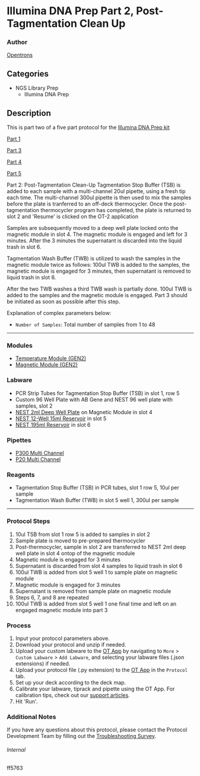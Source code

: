 # Illumina DNA Prep Part 2, Post-Tagmentation Clean Up

### Author
[Opentrons](https://opentrons.com/)

## Categories
* NGS Library Prep
  * Illumina DNA Prep

## Description
This is part two of a five part protocol for the [Illumina DNA Prep kit](https://www.illumina.com/products/by-type/sequencing-kits/library-prep-kits/nextera-dna-flex.html)

[Part 1](https://develop.protocols.opentrons.com/protocol/ff5763)

[Part 3](https://develop.protocols.opentrons.com/protocol/ff5763_part3)

[Part 4](https://develop.protocols.opentrons.com/protocol/ff5763_part4)

[Part 5](https://develop.protocols.opentrons.com/protocol/ff5763_part5)

Part 2: Post-Tagmentation Clean-Up
Tagmentation Stop Buffer (TSB) is added to each sample with a multi-channel 20ul pipette, using a fresh tip each time. The multi-channel 300ul pipette is then used to mix the samples before the plate is tranferred to an off-deck thermocycler. Once the post-tagmentation thermocycler program has completed, the plate is returned to slot 2 and 'Resume' is clicked on the OT-2 application

Samples are subsequently moved to a deep well plate locked onto the magnetic module in slot 4. The magnetic module is engaged and left for 3 minutes. After the 3 minutes the supernatant is discarded into the liquid trash in slot 6.

Tagmentation Wash Buffer (TWB) is utilized to wash the samples in the magnetic module twice as follows:
100ul TWB is added to the samples, the magnetic module is engaged for 3 minutes, then supernatant is removed to liquid trash in slot 6.

After the two TWB washes a third TWB wash is partially done. 100ul TWB is added to the samples and the magnetic module is engaged. Part 3 should be initiated as soon as possible after this step.

Explanation of complex parameters below:
* `Number of Samples`: Total number of samples from 1 to 48

---

### Modules
* [Temperature Module (GEN2)](https://shop.opentrons.com/collections/hardware-modules/products/tempdeck)
* [Magnetic Module (GEN2)](https://shop.opentrons.com/collections/hardware-modules/products/magdeck)

### Labware
* PCR Strip Tubes for Tagmentation Stop Buffer (TSB) in slot 1, row 5
* Custom 96 Well Plate with AB Gene and NEST 96 well plate with samples, slot 2
* [NEST 2ml Deep Well Plate](https://shop.opentrons.com/nest-2-ml-96-well-deep-well-plate-v-bottom/) on Magnetic Module in slot 4
* [NEST 12-Well 15ml Reservoir](https://shop.opentrons.com/nest-12-well-reservoirs-15-ml/) in slot 5
* [NEST 195ml Reservoir](https://shop.opentrons.com/nest-1-well-reservoirs-195-ml/) in slot 6


### Pipettes
* [P300 Multi Channel](https://shop.opentrons.com/8-channel-electronic-pipette/)
* [P20 Multi Channel](https://shop.opentrons.com/8-channel-electronic-pipette/)

### Reagents
* Tagmentation Stop Buffer (TSB) in PCR tubes, slot 1 row 5, 10ul per sample
* Tagmentation Wash Buffer (TWB) in slot 5 well 1, 300ul per sample

---

### Protocol Steps
1. 10ul TSB from slot 1 row 5 is added to samples in slot 2
2. Sample plate is moved to pre-prepared thermocycler
3. Post-thermocycler, sample in slot 2 are transferred to NEST 2ml deep well plate in slot 4 ontop of the magnetic module
4. Magnetic module is engaged for 3 minutes
5. Supernatant is discarded from slot 4 samples to liquid trash in slot 6
6. 100ul TWB is added from slot 5 well 1 to sample plate on magnetic module
7. Magnetic module is engaged for 3 minutes
8. Supernatant is removed from sample plate on magnetic module
9. Steps 6, 7, and 8 are repeated
10. 100ul TWB is added from slot 5 well 1 one final time and left on an engaged magnetic module into part 3

### Process
1. Input your protocol parameters above.
2. Download your protocol and unzip if needed.
3. Upload your custom labware to the [OT App](https://opentrons.com/ot-app) by navigating to `More` > `Custom Labware` > `Add Labware`, and selecting your labware files (.json extensions) if needed.
4. Upload your protocol file (.py extension) to the [OT App](https://opentrons.com/ot-app) in the `Protocol` tab.
5. Set up your deck according to the deck map.
6. Calibrate your labware, tiprack and pipette using the OT App. For calibration tips, check out our [support articles](https://support.opentrons.com/en/collections/1559720-guide-for-getting-started-with-the-ot-2).
7. Hit 'Run'.

### Additional Notes
If you have any questions about this protocol, please contact the Protocol Development Team by filling out the [Troubleshooting Survey](https://protocol-troubleshooting.paperform.co/).

###### Internal
ff5763
